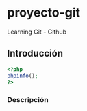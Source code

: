 # proyecto-git
Learning Git - Github


## Introducción

```php
<?php 
phpinfo(); 
?>

```
### Descripción
